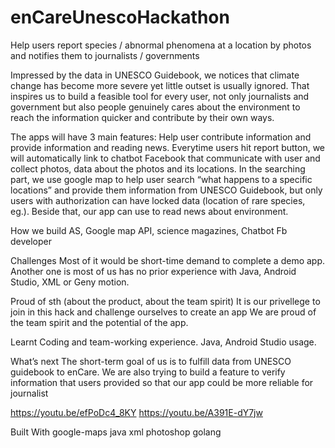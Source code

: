 # enCareUnescoHackathon
Help users report species / abnormal phenomena at a location by photos and notifies them to journalists / governments

Impressed by the data in UNESCO Guidebook, we notices that climate change has become more severe yet little outset is usually ignored. That inspires us to build a feasible tool for every user, not only journalists and government but also people genuinely cares about the environment to reach the information quicker and contribute by their own ways.

The apps will have 3 main features: Help user contribute information and provide information and reading news. Everytime users hit report button, we will automatically link to chatbot Facebook that communicate with user and collect photos, data about the photos and its locations. In the searching part, we use google map to help user search “what happens to a specific locations” and provide them information from UNESCO Guidebook, but only users with authorization can have locked data (location of rare species, eg.). Beside that, our app can use to read news about environment.

How we build
AS, Google map API, science magazines, Chatbot Fb developer

Challenges
Most of it would be short-time demand to complete a demo app. Another one is most of us has no prior experience with Java, Android Studio, XML or Geny motion.

Proud of sth (about the product, about the team spirit) It is our privellege to join in this hack and challenge ourselves to create an app We are proud of the team spirit and the potential of the app.

Learnt
Coding and team-working experience. Java, Android Studio usage.

What’s next
The short-term goal of us is to fulfill data from UNESCO guidebook to enCare. We are also trying to build a feature to verify information that users provided so that our app could be more reliable for journalist

https://youtu.be/efPoDc4_8KY https://youtu.be/A391E-dY7jw

Built With
google-maps
java
xml
photoshop
golang
